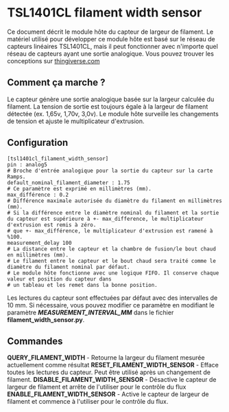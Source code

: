 # TSL1401CL filament width sensor

Ce document décrit le module hôte du capteur de largeur de filament. Le matériel utilisé pour développer ce module hôte est basé sur le réseau de capteurs linéaires TSL1401CL, mais il peut fonctionner avec n'importe quel réseau de capteurs ayant une sortie analogique. Vous pouvez trouver les conceptions sur [thingiverse.com](https://www.thingiverse.com/search?q=filament%20width%20sensor)

## Comment ça marche ?

Le capteur génère une sortie analogique basée sur la largeur calculée du filament. La tension de sortie est toujours égale à la largeur de filament détectée (ex. 1,65v, 1,70v, 3,0v). Le module hôte surveille les changements de tension et ajuste le multiplicateur d'extrusion.

## Configuration

    [tsl1401cl_filament_width_sensor]
    pin : analog5
    # Broche d'entrée analogique pour la sortie du capteur sur la carte Ramps.
    default_nominal_filament_diameter : 1.75
    # Ce paramètre est exprimé en millimètres (mm).
    max_différence : 0.2
    # Différence maximale autorisée du diamètre du filament en millimètres (mm).
    # Si la différence entre le diamètre nominal du filament et la sortie du capteur est supérieure à +- max_difference, le multiplicateur d'extrusion est remis à zéro.
    # que +- max_différence, le multiplicateur d'extrusion est ramené à %100.
    measurement_delay 100
    # La distance entre le capteur et la chambre de fusion/le bout chaud en millimètres (mm).
    # Le filament entre le capteur et le bout chaud sera traité comme le diamètre du filament nominal par défaut.
    # Le module hôte fonctionne avec une logique FIFO. Il conserve chaque valeur et position du capteur dans
    # un tableau et les remet dans la bonne position.

Les lectures du capteur sont effectuées par défaut avec des intervalles de 10 mm. Si nécessaire, vous pouvez modifier ce paramètre en modifiant le paramètre ***MEASUREMENT_INTERVAL_MM*** dans le fichier **filament_width_sensor.py**.

## Commandes

**QUERY_FILAMENT_WIDTH** - Retourne la largeur du filament mesurée actuellement comme résultat **RESET_FILAMENT_WIDTH_SENSOR** - Efface toutes les lectures du capteur. Peut être utilisé après un changement de filament. **DISABLE_FILAMENT_WIDTH_SENSOR** - Désactive le capteur de largeur de filament et arrête de l'utiliser pour le contrôle du flux **ENABLE_FILAMENT_WIDTH_SENSOR** - Active le capteur de largeur de filament et commence à l'utiliser pour le contrôle du flux.
